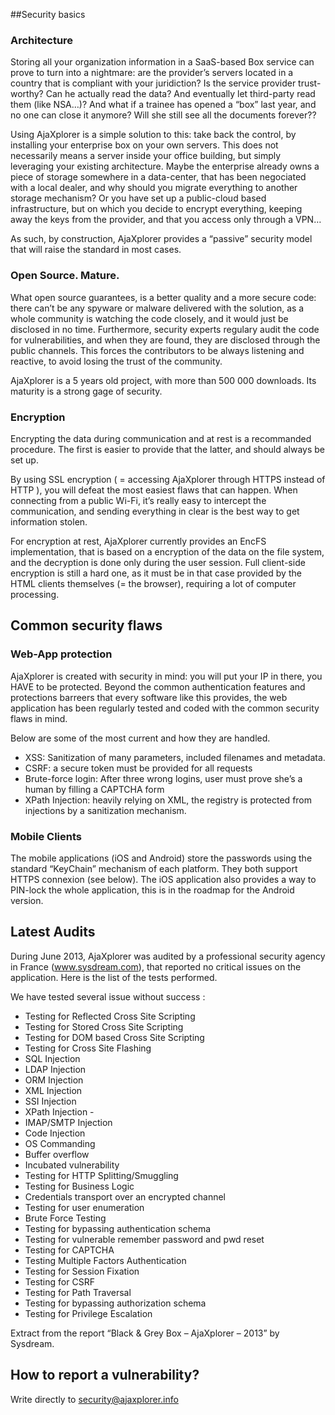 ##Security basics
### Architecture
Storing all your organization information in a SaaS-based Box service can prove to turn into a nightmare: are the provider’s servers located in a country that is compliant with your juridiction? Is the service provider trust-worthy? Can he actually read the data? And eventually let third-party read them (like NSA…)? And what if a trainee has opened a “box” last year, and no one can close it anymore? Will she still see all the documents forever??

Using AjaXplorer is a simple solution to this: take back the control, by installing your enterprise box on your own servers. This does not necessarily means a server inside your office building, but simply leveraging your existing architecture. Maybe the enterprise already owns a piece of storage somewhere in a data-center, that has been negociated with a local dealer, and why should you migrate everything to another storage mechanism? Or you have set up a public-cloud based infrastructure, but on which you decide to encrypt everything, keeping away the keys from the provider, and that you access only through a VPN…

As such, by construction, AjaXplorer provides a “passive” security model that will raise the standard in most cases.

### Open Source. Mature.
What open source guarantees, is a better quality and a more secure code: there can’t be any spyware or malware delivered with the solution, as a whole community is watching the code closely, and it would just be disclosed in no time. Furthermore, security experts regulary audit the code for vulnerabilities, and when they are found, they are disclosed through the public channels. This forces the contributors to be always listening and reactive, to avoid losing the trust of the community.

AjaXplorer is a 5 years old project, with more than 500 000 downloads. Its maturity is a strong gage of security.

### Encryption
Encrypting the data during communication and at rest is a recommanded procedure. The first is easier to provide that the latter, and should always be set up.

By using SSL encryption ( = accessing AjaXplorer through HTTPS instead of HTTP ), you will defeat the most easiest flaws that can happen. When connecting from a public Wi-Fi, it’s really easy to intercept the communication, and sending everything in clear is the best way to get information stolen.

For encryption at rest, AjaXplorer currently provides an EncFS implementation, that is based on a encryption of the data on the file system, and the decryption is done only during the user session. Full client-side encryption is still a hard one, as it must be in that case provided by the HTML clients themselves (= the browser), requiring a lot of computer processing.

## Common security flaws
### Web-App protection
AjaXplorer is created with security in mind: you will put your IP in there, you HAVE to be protected. Beyond the common authentication features and protections barreers that every software like this provides, the web application has been regularly tested and coded with the common security flaws in mind.

Below are some of the most current and how they are handled.

+ XSS: Sanitization of many parameters, included filenames and metadata.
+ CSRF: a secure token must be provided for all requests
+ Brute-force login: After three wrong logins, user must prove she’s a human by filling a CAPTCHA form
+ XPath Injection: heavily relying on XML, the registry is protected from injections by a sanitization mechanism.

### Mobile Clients
The mobile applications (iOS and Android) store the passwords using the standard “KeyChain” mechanism of each platform. They both support HTTPS connexion (see below). The iOS application also provides a way to PIN-lock the whole application, this is in the roadmap for the Android version.

## Latest Audits
During June 2013, AjaXplorer was audited by a professional security agency in France (www.sysdream.com), that reported no critical issues on the application. Here is the list of the tests performed.

We have tested several issue without success :

+ Testing for Reflected Cross Site Scripting
+ Testing for Stored Cross Site Scripting
+ Testing for DOM based Cross Site Scripting
+ Testing for Cross Site Flashing
+ SQL Injection
+ LDAP Injection
+ ORM Injection
+ XML Injection
+ SSI Injection
+ XPath Injection ­-
+ IMAP/SMTP Injection
+ Code Injection
+ OS Commanding
+ Buffer overflow
+ Incubated vulnerability
+ Testing for HTTP Splitting/Smuggling
+ Testing for Business Logic
+ Credentials transport over an encrypted channel
+ Testing for user enumeration
+ Brute Force Testing
+ Testing for bypassing authentication schema
+ Testing for vulnerable remember password and pwd reset
+ Testing for CAPTCHA
+ Testing Multiple Factors Authentication
+ Testing for Session Fixation
+ Testing for CSRF
+ Testing for Path Traversal
+ Testing for bypassing authorization schema
+ Testing for Privilege Escalation

Extract from the report “Black & Grey Box  – AjaXplorer – 2013” by Sysdream.

## How to report a vulnerability?
Write directly to security@ajaxplorer.info
